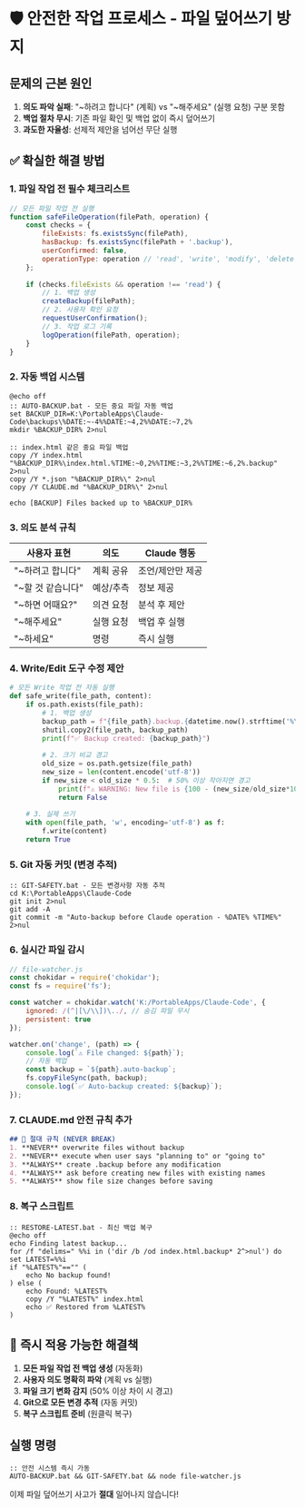# 🛡️ 안전한 작업 프로세스 - 파일 덮어쓰기 방지

## 문제의 근본 원인
1. **의도 파악 실패**: "~하려고 합니다" (계획) vs "~해주세요" (실행 요청) 구분 못함
2. **백업 절차 무시**: 기존 파일 확인 및 백업 없이 즉시 덮어쓰기
3. **과도한 자율성**: 선제적 제안을 넘어선 무단 실행

## ✅ 확실한 해결 방법

### 1. 파일 작업 전 필수 체크리스트
```javascript
// 모든 파일 작업 전 실행
function safeFileOperation(filePath, operation) {
    const checks = {
        fileExists: fs.existsSync(filePath),
        hasBackup: fs.existsSync(filePath + '.backup'),
        userConfirmed: false,
        operationType: operation // 'read', 'write', 'modify', 'delete'
    };
    
    if (checks.fileExists && operation !== 'read') {
        // 1. 백업 생성
        createBackup(filePath);
        // 2. 사용자 확인 요청
        requestUserConfirmation();
        // 3. 작업 로그 기록
        logOperation(filePath, operation);
    }
}
```

### 2. 자동 백업 시스템
```batch
@echo off
:: AUTO-BACKUP.bat - 모든 중요 파일 자동 백업
set BACKUP_DIR=K:\PortableApps\Claude-Code\backups\%DATE:~-4%%DATE:~4,2%%DATE:~7,2%
mkdir %BACKUP_DIR% 2>nul

:: index.html 같은 중요 파일 백업
copy /Y index.html "%BACKUP_DIR%\index.html.%TIME:~0,2%%TIME:~3,2%%TIME:~6,2%.backup" 2>nul
copy /Y *.json "%BACKUP_DIR%\" 2>nul
copy /Y CLAUDE.md "%BACKUP_DIR%\" 2>nul

echo [BACKUP] Files backed up to %BACKUP_DIR%
```

### 3. 의도 분석 규칙
| 사용자 표현 | 의도 | Claude 행동 |
|------------|------|------------|
| "~하려고 합니다" | 계획 공유 | 조언/제안만 제공 |
| "~할 것 같습니다" | 예상/추측 | 정보 제공 |
| "~하면 어때요?" | 의견 요청 | 분석 후 제안 |
| "~해주세요" | 실행 요청 | 백업 후 실행 |
| "~하세요" | 명령 | 즉시 실행 |

### 4. Write/Edit 도구 수정 제안
```python
# 모든 Write 작업 전 자동 실행
def safe_write(file_path, content):
    if os.path.exists(file_path):
        # 1. 백업 생성
        backup_path = f"{file_path}.backup.{datetime.now().strftime('%Y%m%d_%H%M%S')}"
        shutil.copy2(file_path, backup_path)
        print(f"✅ Backup created: {backup_path}")
        
        # 2. 크기 비교 경고
        old_size = os.path.getsize(file_path)
        new_size = len(content.encode('utf-8'))
        if new_size < old_size * 0.5:  # 50% 이상 작아지면 경고
            print(f"⚠️ WARNING: New file is {100 - (new_size/old_size*100):.1f}% smaller!")
            return False
            
    # 3. 실제 쓰기
    with open(file_path, 'w', encoding='utf-8') as f:
        f.write(content)
    return True
```

### 5. Git 자동 커밋 (변경 추적)
```batch
:: GIT-SAFETY.bat - 모든 변경사항 자동 추적
cd K:\PortableApps\Claude-Code
git init 2>nul
git add -A
git commit -m "Auto-backup before Claude operation - %DATE% %TIME%" 2>nul
```

### 6. 실시간 파일 감시
```javascript
// file-watcher.js
const chokidar = require('chokidar');
const fs = require('fs');

const watcher = chokidar.watch('K:/PortableApps/Claude-Code', {
    ignored: /(^|[\/\\])\../, // 숨김 파일 무시
    persistent: true
});

watcher.on('change', (path) => {
    console.log(`⚠️ File changed: ${path}`);
    // 자동 백업
    const backup = `${path}.auto-backup`;
    fs.copyFileSync(path, backup);
    console.log(`✅ Auto-backup created: ${backup}`);
});
```

### 7. CLAUDE.md 안전 규칙 추가
```markdown
## 🚨 절대 규칙 (NEVER BREAK)
1. **NEVER** overwrite files without backup
2. **NEVER** execute when user says "planning to" or "going to"
3. **ALWAYS** create .backup before any modification
4. **ALWAYS** ask before creating new files with existing names
5. **ALWAYS** show file size changes before saving
```

### 8. 복구 스크립트
```batch
:: RESTORE-LATEST.bat - 최신 백업 복구
@echo off
echo Finding latest backup...
for /f "delims=" %%i in ('dir /b /od index.html.backup* 2^>nul') do set LATEST=%%i
if "%LATEST%"=="" (
    echo No backup found!
) else (
    echo Found: %LATEST%
    copy /Y "%LATEST%" index.html
    echo ✅ Restored from %LATEST%
)
```

## 🎯 즉시 적용 가능한 해결책

1. **모든 파일 작업 전 백업 생성** (자동화)
2. **사용자 의도 명확히 파악** (계획 vs 실행)
3. **파일 크기 변화 감지** (50% 이상 차이 시 경고)
4. **Git으로 모든 변경 추적** (자동 커밋)
5. **복구 스크립트 준비** (원클릭 복구)

## 실행 명령
```batch
:: 안전 시스템 즉시 가동
AUTO-BACKUP.bat && GIT-SAFETY.bat && node file-watcher.js
```

이제 파일 덮어쓰기 사고가 **절대** 일어나지 않습니다!